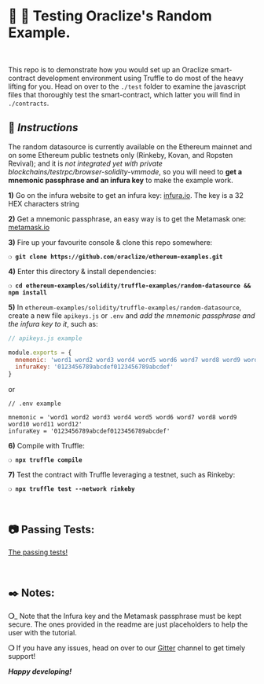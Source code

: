 # :wrench: :construction: Testing Oraclize's Random Example.

&nbsp;

This repo is to demonstrate how you would set up an Oraclize smart-contract development environment using Truffle to do most of the heavy lifting for you. Head on over to the `./test` folder to examine the javascript files that thoroughly test the smart-contract, which latter you will find in `./contracts`.

## :page_with_curl:  _Instructions_

The random datasource is currently available on the Ethereum mainnet and on some Ethereum public testnets only (Rinkeby, Kovan, and Ropsten Revival); and it is *not integrated yet with private blockchains/testrpc/browser-solidity-vmmode*, so you will need to **get a mnemonic passphrase and an infura key** to make the example work.

**1)** Go on the infura website to get an infura key: [infura.io](https://infura.io).
The key is a 32 HEX characters string

**2)** Get a mnemonic passphrase, an easy way is to get the Metamask one:
[metamask.io](https://metamask.io/)

**3)** Fire up your favourite console & clone this repo somewhere:

__`❍ git clone https://github.com/oraclize/ethereum-examples.git`__

**4)** Enter this directory & install dependencies:

__`❍ cd ethereum-examples/solidity/truffle-examples/random-datasource && npm install`__

**5)** In `ethereum-examples/solidity/truffle-examples/random-datasource`, create a new file `apikeys.js` or `.env` and *add the mnemonic passphrase and the infura key to it*, such as:

```javascript
// apikeys.js example

module.exports = {
  mnemonic: 'word1 word2 word3 word4 word5 word6 word7 word8 word9 word10 word11 word12',
  infuraKey: '0123456789abcdef0123456789abcdef'
}
```

or

```
// .env example

mnemonic = 'word1 word2 word3 word4 word5 word6 word7 word8 word9 word10 word11 word12'
infuraKey = '0123456789abcdef0123456789abcdef'
```

**6)** Compile with Truffle:

__`❍ npx truffle compile`__

**7)** Test the contract with Truffle leveraging a testnet, such as Rinkeby:

__`❍ npx truffle test --network rinkeby`__

&nbsp;

## :camera: Passing Tests:

[The passing tests!](random-datasource-test.jpg)

&nbsp;

## :black_nib: Notes:

__❍___ Note that the Infura key and the Metamask passphrase must be kept secure. The ones provided in the readme are just placeholders to help the user with the tutorial.

__❍__ If you have any issues, head on over to our [Gitter](https://gitter.im/oraclize/ethereum-api?raw=true) channel to get timely support!

__*Happy developing!*__

